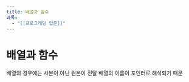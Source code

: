 ```yaml
---
title: 배열과 함수
과목:
  - "[[프로그래밍 입문]]"
---
```


# 배열과 함수

배열의 경우에는 사본이 아닌 원본이 전달
배열의 이름이 포인터로 해석되기 때문
